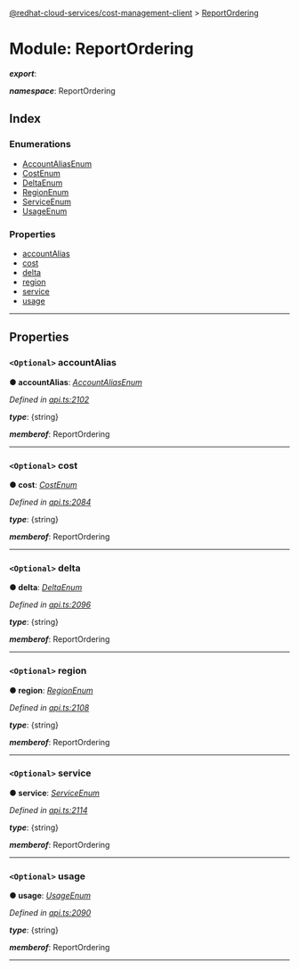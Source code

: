 [@redhat-cloud-services/cost-management-client](../README.md) > [ReportOrdering](../modules/reportordering.md)

# Module: ReportOrdering

*__export__*: 

*__namespace__*: ReportOrdering

## Index

### Enumerations

* [AccountAliasEnum](../enums/reportordering.accountaliasenum.md)
* [CostEnum](../enums/reportordering.costenum.md)
* [DeltaEnum](../enums/reportordering.deltaenum.md)
* [RegionEnum](../enums/reportordering.regionenum.md)
* [ServiceEnum](../enums/reportordering.serviceenum.md)
* [UsageEnum](../enums/reportordering.usageenum.md)

### Properties

* [accountAlias](reportordering.md#accountalias)
* [cost](reportordering.md#cost)
* [delta](reportordering.md#delta)
* [region](reportordering.md#region)
* [service](reportordering.md#service)
* [usage](reportordering.md#usage)

---

## Properties

<a id="accountalias"></a>

### `<Optional>` accountAlias

**● accountAlias**: *[AccountAliasEnum](../enums/reportordering.accountaliasenum.md)*

*Defined in [api.ts:2102](https://github.com/rvsia/javascript-clients/blob/master/packages/cost-management/api.ts#L2102)*

*__type__*: {string}

*__memberof__*: ReportOrdering

___
<a id="cost"></a>

### `<Optional>` cost

**● cost**: *[CostEnum](../enums/reportordering.costenum.md)*

*Defined in [api.ts:2084](https://github.com/rvsia/javascript-clients/blob/master/packages/cost-management/api.ts#L2084)*

*__type__*: {string}

*__memberof__*: ReportOrdering

___
<a id="delta"></a>

### `<Optional>` delta

**● delta**: *[DeltaEnum](../enums/reportordering.deltaenum.md)*

*Defined in [api.ts:2096](https://github.com/rvsia/javascript-clients/blob/master/packages/cost-management/api.ts#L2096)*

*__type__*: {string}

*__memberof__*: ReportOrdering

___
<a id="region"></a>

### `<Optional>` region

**● region**: *[RegionEnum](../enums/reportordering.regionenum.md)*

*Defined in [api.ts:2108](https://github.com/rvsia/javascript-clients/blob/master/packages/cost-management/api.ts#L2108)*

*__type__*: {string}

*__memberof__*: ReportOrdering

___
<a id="service"></a>

### `<Optional>` service

**● service**: *[ServiceEnum](../enums/reportordering.serviceenum.md)*

*Defined in [api.ts:2114](https://github.com/rvsia/javascript-clients/blob/master/packages/cost-management/api.ts#L2114)*

*__type__*: {string}

*__memberof__*: ReportOrdering

___
<a id="usage"></a>

### `<Optional>` usage

**● usage**: *[UsageEnum](../enums/reportordering.usageenum.md)*

*Defined in [api.ts:2090](https://github.com/rvsia/javascript-clients/blob/master/packages/cost-management/api.ts#L2090)*

*__type__*: {string}

*__memberof__*: ReportOrdering

___

